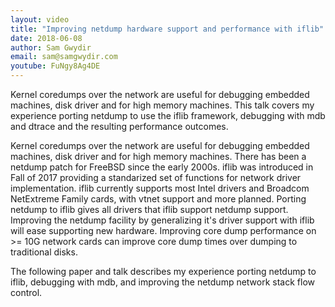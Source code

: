 ```yaml
---
layout: video
title: "Improving netdump hardware support and performance with iflib"
date: 2018-06-08
author: Sam Gwydir
email: sam@samgwydir.com
youtube: FuNgy8Ag4DE
---
```

Kernel coredumps over the network are useful for debugging embedded machines, disk driver and for high memory machines. This talk covers my experience porting netdump to use the iflib framework, debugging with mdb and dtrace and the resulting performance outcomes.

Kernel coredumps over the network are useful for debugging embedded machines, disk driver and for high memory machines. There has been a netdump patch for FreeBSD since the early 2000s. iflib was introduced in Fall of 2017 providing a standarized set of functions for network driver implementation. iflib currently supports most Intel drivers and Broadcom NetExtreme Family cards, with vtnet support and more planned. Porting netdump to iflib gives all drivers that iflib support netdump support. Improving the netdump facility by generalizing it's driver support with iflib will ease supporting new hardware. Improving core dump performance on >= 10G network cards can improve core dump times over dumping to traditional disks.

The following paper and talk describes my experience porting netdump to iflib, debugging with mdb, and improving the netdump network stack flow control.
